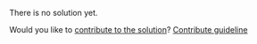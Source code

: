 
There is no solution yet.

Would you like to [contribute to the solution](https://github.com/BFEdev/BFE.dev-solutions/blob/main/problem/pickup-the-stones_en.md)? [Contribute guideline](https://github.com/BFEdev/BFE.dev-solutions#how-to-contribute)
